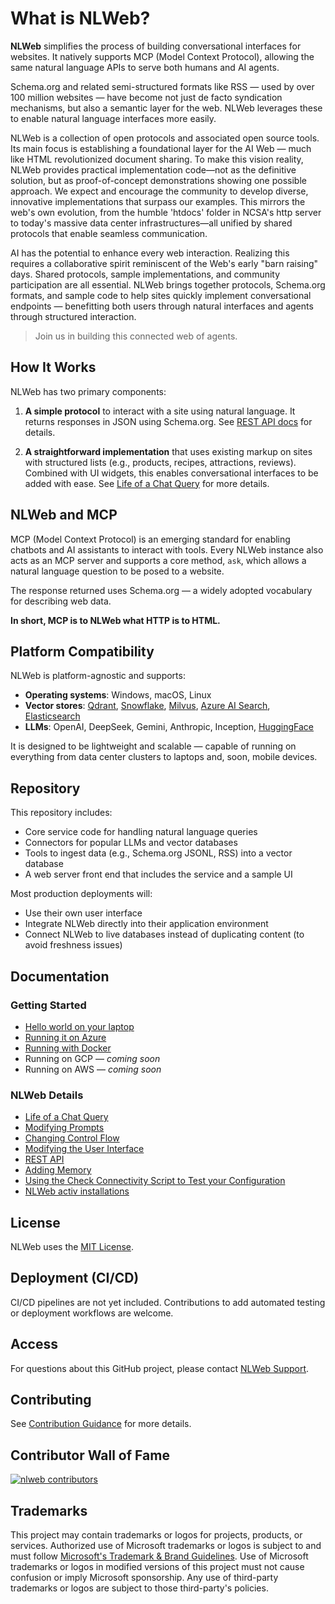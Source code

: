 # What is NLWeb?

**NLWeb** simplifies the process of building conversational interfaces for websites. It natively supports MCP (Model Context Protocol), allowing the same natural language APIs to serve both humans and AI agents.

Schema.org and related semi-structured formats like RSS — used by over 100 million websites — have become not just de facto syndication mechanisms, but also a semantic layer for the web. NLWeb leverages these to enable natural language interfaces more easily.

NLWeb is a collection of open protocols and associated open source tools. Its main focus is establishing a foundational layer for the AI Web — much like HTML revolutionized document sharing. To make this vision reality, NLWeb provides practical implementation code—not as the definitive solution, but as proof-of-concept demonstrations showing one possible approach. We expect and encourage the community to develop diverse, innovative implementations that surpass our examples. This mirrors the web's own evolution, from the humble 'htdocs' folder in NCSA's http server to today's massive data center infrastructures—all unified by shared protocols that enable seamless communication.

AI has the potential to enhance every web interaction. Realizing this requires a collaborative spirit reminiscent of the Web's early "barn raising" days. Shared protocols, sample implementations, and community participation are all essential. NLWeb brings together protocols, Schema.org formats, and sample code to help sites quickly implement conversational endpoints — benefitting both users through natural interfaces and agents through structured interaction.

> Join us in building this connected web of agents.

## How It Works

NLWeb has two primary components:

1. **A simple protocol** to interact with a site using natural language. It returns responses in JSON using Schema.org. See [REST API docs](/docs/nlweb-rest-api.md) for details.

2. **A straightforward implementation** that uses existing markup on sites with structured lists (e.g., products, recipes, attractions, reviews). Combined with UI widgets, this enables conversational interfaces to be added with ease. See [Life of a Chat Query](docs/life-of-a-chat-query.md) for more details.

## NLWeb and MCP

MCP (Model Context Protocol) is an emerging standard for enabling chatbots and AI assistants to interact with tools. Every NLWeb instance also acts as an MCP server and supports a core method, `ask`, which allows a natural language question to be posed to a website.

The response returned uses Schema.org — a widely adopted vocabulary for describing web data.

**In short, MCP is to NLWeb what HTTP is to HTML.**

## Platform Compatibility

NLWeb is platform-agnostic and supports:

* **Operating systems**: Windows, macOS, Linux
* **Vector stores**: [Qdrant](/docs/setup-qdrant.md), [Snowflake](docs/setup-snowflake.md), [Milvus](/docs/setup-milvus.md), [Azure AI Search](docs/setup-azure.md), [Elasticsearch](docs/setup-elasticsearch.md)
* **LLMs**: OpenAI, DeepSeek, Gemini, Anthropic, Inception, [HuggingFace](docs/setup-huggingface.md)

It is designed to be lightweight and scalable — capable of running on everything from data center clusters to laptops and, soon, mobile devices.

## Repository

This repository includes:

* Core service code for handling natural language queries
* Connectors for popular LLMs and vector databases
* Tools to ingest data (e.g., Schema.org JSONL, RSS) into a vector database
* A web server front end that includes the service and a sample UI

Most production deployments will:

* Use their own user interface
* Integrate NLWeb directly into their application environment
* Connect NLWeb to live databases instead of duplicating content (to avoid freshness issues)

## Documentation

### Getting Started

* [Hello world on your laptop](docs/nlweb-hello-world.md)
* [Running it on Azure](docs/setup-azure.md)
* [Running with Docker](docs/setup-docker.md)
* Running on GCP — *coming soon*
* Running on AWS — *coming soon*

### NLWeb Details

* [Life of a Chat Query](docs/life-of-a-chat-query.md)
* [Modifying Prompts](docs/nlweb-prompts.md)
* [Changing Control Flow](docs/nlweb-control-flow.md)
* [Modifying the User Interface](docs/nlweb-user-interface.md)
* [REST API](docs/nlweb-rest-api.md)
* [Adding Memory](docs/nlweb-memory.md)
* [Using the Check Connectivity Script to Test your Configuration](docs/nlweb-check-connectivity.md)
* [NLWeb activ installations](docs/powered-by-nlweb.md)

## License

NLWeb uses the [MIT License](LICENSE).

## Deployment (CI/CD)

CI/CD pipelines are not yet included. Contributions to add automated testing or deployment workflows are welcome.

## Access

For questions about this GitHub project, please contact [NLWeb Support](mailto:NLWebSup@microsoft.com).

## Contributing

See [Contribution Guidance](CONTRIBUTING.md) for more details.

## Contributor Wall of Fame

[![nlweb contributors](https://contrib.rocks/image?repo=microsoft/nlweb)](https://github.com/microsoft/nlweb/graphs/contributors)

## Trademarks

This project may contain trademarks or logos for projects, products, or services. Authorized use of Microsoft trademarks or logos is subject to and must follow [Microsoft's Trademark & Brand Guidelines](https://www.microsoft.com/en-us/legal/intellectualproperty/trademarks/usage/general). Use of Microsoft trademarks or logos in modified versions of this project must not cause confusion or imply Microsoft sponsorship. Any use of third-party trademarks or logos are subject to those third-party's policies.
